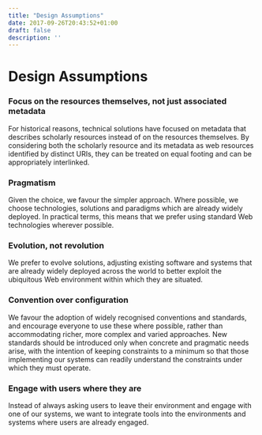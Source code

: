 ```yaml
---
title: "Design Assumptions"
date: 2017-09-26T20:43:52+01:00
draft: false
description: ''
---
```


# Design Assumptions

### Focus on the resources themselves, not just associated metadata
For historical reasons, technical solutions have focused on metadata that describes scholarly resources instead of on the resources themselves. By considering both the scholarly resource and its metadata as web resources identified by distinct URIs, they can be treated on equal footing and can be appropriately interlinked.

### Pragmatism
Given the choice, we favour the simpler approach. Where possible, we choose technologies, solutions and paradigms which are already widely deployed. In practical terms, this means that we prefer using standard Web technologies wherever possible.

### Evolution, not revolution
We prefer to evolve solutions, adjusting existing software and systems that are already widely deployed across the world to better exploit the ubiquitous Web environment within which they are situated.

### Convention over configuration
We favour the adoption of widely recognised conventions and standards, and encourage everyone to use these where possible, rather than accommodating richer, more complex and varied approaches. New standards should be introduced only when concrete and pragmatic needs arise, with the intention of keeping constraints to a minimum so that those implementing our systems can readily understand the constraints under which they must operate.

### Engage with users where they are
Instead of always asking users to leave their environment and engage with one of our systems, we want to integrate tools into the environments and systems where users are already engaged.

